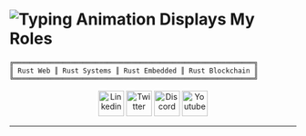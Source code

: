# ![Typing Animation Displays My Roles](https://readme-typing-svg.herokuapp.com?color=%503385ff&lines=Hello+I'm+Felix+Figueroa;Welcome+to+my+Github+profile.!;)
      
    ╔═══════════════════════════════════════════════════════════╗ 
    ║ Rust Web ║ Rust Systems ║ Rust Embedded ║ Rust Blockchain ║
    ╚═══════════════════════════════════════════════════════════╝
<p align="center">
<a href="https://www.linkedin.com/in/felix-manuel-figueroa-3b91551b/"><img alt="Linkedin" width="45px" src="https://img.icons8.com/stickers/45/000000/linkedin.png"/></a>
<a href="https://twitter.com/FelixM_Figueroa"><img alt="Twitter" width="45px" src="https://img.icons8.com/stickers/45/000000/twitter.png"/></a>
<img alt="Discord" width="45px" src="https://img.icons8.com/stickers/100/000000/discord.png"/>
<a href="https://www.youtube.com/channel/UCl51r-34GpQtP6WpqAR844Q"><img alt="Youtube" width="45px" src="https://img.icons8.com/stickers/45/000000/youtube-play.png"/></a>
</p>
<hr/> 
